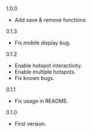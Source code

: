 1.0.0
* Add save & remove functions

0.1.3
* Fix mobile display bug.

0.1.2
* Enable hotspot interactivity.
* Enable multiple hotspots.
* Fix known bugs.

0.1.1
* Fix usage in README.

0.1.0
* First version.